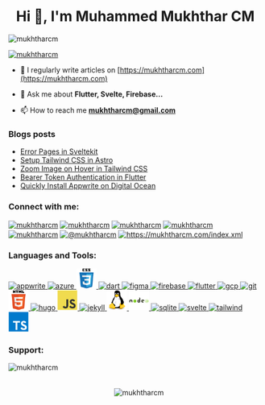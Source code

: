 <h1 align="center">Hi 👋, I'm Muhammed Mukhthar CM</h1>
<p align="left"> <img src="https://komarev.com/ghpvc/?username=mukhtharcm&label=Profile%20views&color=0e75b6&style=flat" alt="mukhtharcm" /> </p>

<p align="left"> <a href="https://twitter.com/mukhtharcm" target="blank"><img src="https://img.shields.io/twitter/follow/mukhtharcm?logo=twitter&style=for-the-badge" alt="mukhtharcm" /></a> </p>

- 📝 I regularly write articles on [https://mukhtharcm.com](https://mukhtharcm.com)

- 💬 Ask me about **Flutter, Svelte, Firebase...**

- 📫 How to reach me **mukhtharcm@gmail.com**

### Blogs posts
<!-- BLOG-POST-LIST:START -->
- [Error Pages in Sveltekit](https://mukhtharcm.com/error-pages-sveltekit/)
- [Setup Tailwind CSS in Astro](https://mukhtharcm.com/astro-tailwind-setup/)
- [Zoom Image on Hover in Tailwind CSS](https://mukhtharcm.com/zoom-image-hover-tailwind-css/)
- [Bearer Token Authentication in Flutter](https://mukhtharcm.com/flutter-bearer-token-authentication/)
- [Quickly Install Appwrite on Digital Ocean](https://mukhtharcm.com/quickly-install-appwrite-digital-ocean/)
<!-- BLOG-POST-LIST:END -->

<h3 align="left">Connect with me:</h3>
<p align="left">
<a href="https://codepen.io/mukhtharcm" target="blank"><img align="center" src="https://raw.githubusercontent.com/rahuldkjain/github-profile-readme-generator/master/src/images/icons/Social/codepen.svg" alt="mukhtharcm" height="30" width="40" /></a>
<a href="https://dev.to/mukhtharcm" target="blank"><img align="center" src="https://raw.githubusercontent.com/rahuldkjain/github-profile-readme-generator/master/src/images/icons/Social/devto.svg" alt="mukhtharcm" height="30" width="40" /></a>
<a href="https://twitter.com/mukhtharcm" target="blank"><img align="center" src="https://raw.githubusercontent.com/rahuldkjain/github-profile-readme-generator/master/src/images/icons/Social/twitter.svg" alt="mukhtharcm" height="30" width="40" /></a>
<a href="https://fb.com/mukhtharcm" target="blank"><img align="center" src="https://raw.githubusercontent.com/rahuldkjain/github-profile-readme-generator/master/src/images/icons/Social/facebook.svg" alt="mukhtharcm" height="30" width="40" /></a>
<a href="https://instagram.com/mukhtharcm" target="blank"><img align="center" src="https://raw.githubusercontent.com/rahuldkjain/github-profile-readme-generator/master/src/images/icons/Social/instagram.svg" alt="mukhtharcm" height="30" width="40" /></a>
<a href="https://hashnode.com/@mukhtharcm" target="blank"><img align="center" src="https://raw.githubusercontent.com/rahuldkjain/github-profile-readme-generator/master/src/images/icons/Social/hashnode.svg" alt="@mukhtharcm" height="30" width="40" /></a>
<a href="/https://mukhtharcm.com/index.xml" target="blank"><img align="center" src="https://raw.githubusercontent.com/rahuldkjain/github-profile-readme-generator/master/src/images/icons/Social/rss.svg" alt="https://mukhtharcm.com/index.xml" height="30" width="40" /></a>
</p>

<h3 align="left">Languages and Tools:</h3>
<p align="left"> <a href="https://appwrite.io" target="_blank" rel="noreferrer"> <img src="https://www.vectorlogo.zone/logos/appwriteio/appwriteio-icon.svg" alt="appwrite" width="40" height="40"/> </a> <a href="https://azure.microsoft.com/en-in/" target="_blank" rel="noreferrer"> <img src="https://www.vectorlogo.zone/logos/microsoft_azure/microsoft_azure-icon.svg" alt="azure" width="40" height="40"/> </a> <a href="https://www.w3schools.com/css/" target="_blank" rel="noreferrer"> <img src="https://raw.githubusercontent.com/devicons/devicon/master/icons/css3/css3-original-wordmark.svg" alt="css3" width="40" height="40"/> </a> <a href="https://dart.dev" target="_blank" rel="noreferrer"> <img src="https://www.vectorlogo.zone/logos/dartlang/dartlang-icon.svg" alt="dart" width="40" height="40"/> </a> <a href="https://www.figma.com/" target="_blank" rel="noreferrer"> <img src="https://www.vectorlogo.zone/logos/figma/figma-icon.svg" alt="figma" width="40" height="40"/> </a> <a href="https://firebase.google.com/" target="_blank" rel="noreferrer"> <img src="https://www.vectorlogo.zone/logos/firebase/firebase-icon.svg" alt="firebase" width="40" height="40"/> </a> <a href="https://flutter.dev" target="_blank" rel="noreferrer"> <img src="https://www.vectorlogo.zone/logos/flutterio/flutterio-icon.svg" alt="flutter" width="40" height="40"/> </a> <a href="https://cloud.google.com" target="_blank" rel="noreferrer"> <img src="https://www.vectorlogo.zone/logos/google_cloud/google_cloud-icon.svg" alt="gcp" width="40" height="40"/> </a> <a href="https://git-scm.com/" target="_blank" rel="noreferrer"> <img src="https://www.vectorlogo.zone/logos/git-scm/git-scm-icon.svg" alt="git" width="40" height="40"/> </a> <a href="https://www.w3.org/html/" target="_blank" rel="noreferrer"> <img src="https://raw.githubusercontent.com/devicons/devicon/master/icons/html5/html5-original-wordmark.svg" alt="html5" width="40" height="40"/> </a> <a href="https://gohugo.io/" target="_blank" rel="noreferrer"> <img src="https://api.iconify.design/logos-hugo.svg" alt="hugo" width="40" height="40"/> </a> <a href="https://developer.mozilla.org/en-US/docs/Web/JavaScript" target="_blank" rel="noreferrer"> <img src="https://raw.githubusercontent.com/devicons/devicon/master/icons/javascript/javascript-original.svg" alt="javascript" width="40" height="40"/> </a> <a href="https://jekyllrb.com/" target="_blank" rel="noreferrer"> <img src="https://www.vectorlogo.zone/logos/jekyllrb/jekyllrb-icon.svg" alt="jekyll" width="40" height="40"/> </a> <a href="https://www.linux.org/" target="_blank" rel="noreferrer"> <img src="https://raw.githubusercontent.com/devicons/devicon/master/icons/linux/linux-original.svg" alt="linux" width="40" height="40"/> </a> <a href="https://nodejs.org" target="_blank" rel="noreferrer"> <img src="https://raw.githubusercontent.com/devicons/devicon/master/icons/nodejs/nodejs-original-wordmark.svg" alt="nodejs" width="40" height="40"/> </a> <a href="https://www.sqlite.org/" target="_blank" rel="noreferrer"> <img src="https://www.vectorlogo.zone/logos/sqlite/sqlite-icon.svg" alt="sqlite" width="40" height="40"/> </a> <a href="https://svelte.dev" target="_blank" rel="noreferrer"> <img src="https://upload.wikimedia.org/wikipedia/commons/1/1b/Svelte_Logo.svg" alt="svelte" width="40" height="40"/> </a> <a href="https://tailwindcss.com/" target="_blank" rel="noreferrer"> <img src="https://www.vectorlogo.zone/logos/tailwindcss/tailwindcss-icon.svg" alt="tailwind" width="40" height="40"/> </a> <a href="https://www.typescriptlang.org/" target="_blank" rel="noreferrer"> <img src="https://raw.githubusercontent.com/devicons/devicon/master/icons/typescript/typescript-original.svg" alt="typescript" width="40" height="40"/> </a> </p>

<h3 align="left">Support:</h3>
<p><a href="https://www.buymeacoffee.com/mukhtharcm"> <img align="left" src="https://cdn.buymeacoffee.com/buttons/v2/default-yellow.png" height="50" width="210" alt="mukhtharcm" /></a></p><br><br>

<p><img align="center" src="https://github-readme-stats.vercel.app/api/top-langs?username=mukhtharcm&show_icons=true&locale=en&layout=compact" alt="mukhtharcm" /></p>
